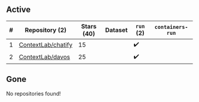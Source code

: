 ## Active
| # | Repository (2) | Stars (40) | Dataset | `run` (2) | `containers-run` |
| --- | --- | --- | --- | --- | --- |
| 1 | [ContextLab/chatify](https://github.com/ContextLab/chatify) | 15 |  | :heavy_check_mark: |  |
| 2 | [ContextLab/davos](https://github.com/ContextLab/davos) | 25 |  | :heavy_check_mark: |  |

## Gone
No repositories found!
